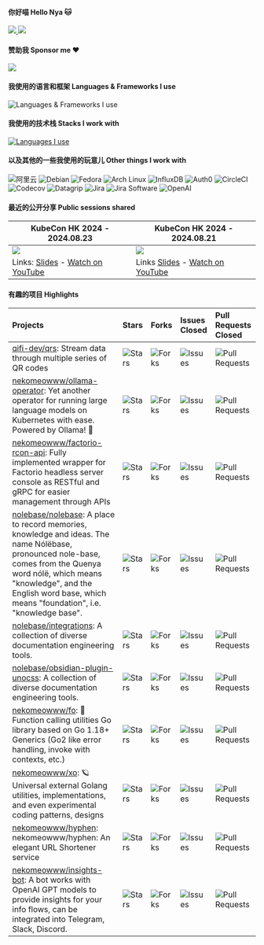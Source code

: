 #### 你好喵 Hello Nya 🐱

<a href="#stats" align="center">
  <picture>
    <source 
      srcset="https://github-readme-stats.vercel.app/api?username=nekomeowww&count_private=true&show_icons=true&include_all_commits=true&show_owner=true&theme=github_dark&hide_border=true&bg_color=00000000"
      media="(prefers-color-scheme: dark)"
    />
    <source
      srcset="https://github-readme-stats.vercel.app/api?username=nekomeowww&count_private=true&show_icons=true&include_all_commits=true&show_owner=true&theme=default&hide_border=true&bg_color=00000000"
      media="(prefers-color-scheme: light), (prefers-color-scheme: no-preference)"
    />
    <img src="https://github-readme-stats.vercel.app/api?username=nekomeowww&count_private=true&show_icons=true&include_all_commits=true&show_owner=true&theme=transparent" />
  </picture>
</a>

<a href="#stats" align="center">
  <picture>
    <source 
      srcset="https://github-readme-streak-stats.herokuapp.com?user=nekomeowww&theme=transparent&hide_border=true"
      media="(prefers-color-scheme: dark)"
    />
    <source
      srcset="https://github-readme-streak-stats.herokuapp.com?user=nekomeowww&theme=transparent&hide_border=true"
      media="(prefers-color-scheme: light), (prefers-color-scheme: no-preference)"
    />
    <img src="https://github-readme-streak-stats.herokuapp.com?user=nekomeowww&theme=transparent&hide_border=true" />
  </picture>
</a>

#### 赞助我 Sponsor me ❤️

[![](https://img.shields.io/badge/爱发电-赞助_Neko_Ayaka-blueviolet.svg?style=flat-square)](https://afdian.com/a/ayakaneko)

#### 我使用的语言和框架 Languages & Frameworks I use

![Languages & Frameworks I use](https://skillicons.dev/icons?i=go,wasm,ts,vue,vite,python,rust,md,pytorch,nuxtjs,tailwind,windicss,nestjs,prisma,graphql,rollupjs,js,lua,css,v,zig)

#### 我使用的技术栈 Stacks I work with

[![Languages I use](https://skillicons.dev/icons?i=postgres,mysql,sqlite,supabase,mongodb,redis,rabbitmq,elasticsearch,kafka,nginx,linux,nodejs,azure,aws,grafana,prometheus,sentry,docker,kubernetes,githubactions,git,github,gitlab,postman,figma,netlify,cloudflare,vscode,bash)](https://skillicons.dev)

#### 以及其他的一些我使用的玩意儿 Other things I work with

![阿里云](https://img.shields.io/badge/-阿里云-FF6A00?style=flat-square&logo=alibabacloud&logoColor=white)
![Debian](https://img.shields.io/badge/-Debian-A81D33?style=flat-square&logo=debian&logoColor=white)
![Fedora](https://img.shields.io/badge/-Fedora-51A2DA?style=flat-square&logo=fedora&logoColor=white)
![Arch Linux](https://img.shields.io/badge/-Arch_Linux-1793D1?style=flat-square&logo=archlinux&logoColor=white)
![InfluxDB](https://img.shields.io/badge/-InfluxDB-22ADF6?style=flat-square&logo=influxdb&logoColor=white")
![Auth0](https://img.shields.io/badge/-Auth0-EB5424?style=flat-square&logo=auth0&logoColor=white")
![CircleCI](https://img.shields.io/badge/-CircleCI-343434?style=flat-square&logo=circleci&logoColor=white)
![Codecov](https://img.shields.io/badge/-Codecov-F01F7A?style=flat-square&logo=codecov&logoColor=white)
![Datagrip](https://img.shields.io/badge/-DataGrip-000000?style=flat-square&logo=datagrip&logoColor=white)
![Jira](https://img.shields.io/badge/-Jira-0052CC?style=flat-square&logo=jira&logoColor=white)
![Jira Software](https://img.shields.io/badge/-Jira_Software-0052CC?style=flat-square&logo=jirasoftware&logoColor=white)
![OpenAI](https://img.shields.io/badge/-GPTs-412991?style=flat-square&logo=openai&logoColor=white")


#### 最近的公开分享 Public sessions shared

| KubeCon HK 2024 - 2024.08.23 | KubeCon HK 2024 - 2024.08.21 |
| --- | --- |
| ![](https://i.ytimg.com/vi/XWjZQfSXKDg/hq720.jpg) | ![](https://i.ytimg.com/vi/SlRMvDUY7lI/hq720.jpg) |
| Links: [Slides](https://talks.ayaka.io/nekoayaka/2024-08-23-kubecon-hk/) - [Watch on YouTube](https://www.youtube.com/watch?v=XWjZQfSXKDg) | Links [Slides](https://baizeai.github.io/talks/2024-08-21-kubecon-hk/) - [Watch on YouTube](https://www.youtube.com/watch?v=SlRMvDUY7lI) |

#### 有趣的项目 Highlights

|Projects|Stars|Forks|Issues Closed|Pull Requests Closed|
|:---|:---|:---|:---|:---|
|[qifi-dev/qrs](https://github.com/qifi-dev/qrs): Stream data through multiple series of QR codes |![Stars](https://img.shields.io/github/stars/qifi-dev/qrs?style=flat-square&labelColor=343b41)|![Forks](https://img.shields.io/github/forks/qifi-dev/qrs?style=flat-square&labelColor=343b41)|![Issues](https://img.shields.io/github/issues-closed/qifi-dev/qrs?style=flat-square&labelColor=343b41)|![Pull Requests](https://img.shields.io/github/issues-pr-closed/qifi-dev/qrs?style=flat-square&labelColor=343b41)|
|[nekomeowww/ollama-operator](https://github.com/nekomeowww/ollama-operator): Yet another operator for running large language models on Kubernetes with ease. Powered by Ollama! 🐫 |![Stars](https://img.shields.io/github/stars/nekomeowww/ollama-operator?style=flat-square&labelColor=343b41)|![Forks](https://img.shields.io/github/forks/nekomeowww/ollama-operator?style=flat-square&labelColor=343b41)|![Issues](https://img.shields.io/github/issues-closed/nekomeowww/ollama-operator?style=flat-square&labelColor=343b41)|![Pull Requests](https://img.shields.io/github/issues-pr-closed/nekomeowww/ollama-operator?style=flat-square&labelColor=343b41)|
|[nekomeowww/factorio-rcon-api](https://github.com/nekomeowww/factorio-rcon-api): Fully implemented wrapper for Factorio headless server console as RESTful and gRPC for easier management through APIs |![Stars](https://img.shields.io/github/stars/nekomeowww/factorio-rcon-api?style=flat-square&labelColor=343b41)|![Forks](https://img.shields.io/github/forks/nekomeowww/factorio-rcon-api?style=flat-square&labelColor=343b41)|![Issues](https://img.shields.io/github/issues-closed/nekomeowww/factorio-rcon-api?style=flat-square&labelColor=343b41)|![Pull Requests](https://img.shields.io/github/issues-pr-closed/nekomeowww/factorio-rcon-api?style=flat-square&labelColor=343b41)|
|[nolebase/nolebase](https://github.com/nolebase/nolebase): A place to record memories, knowledge and ideas. The name Nólëbase, pronounced nole-base, comes from the Quenya word nólë, which means "knowledge", and the English word base, which means "foundation", i.e. "knowledge base". |![Stars](https://img.shields.io/github/stars/nolebase/nolebase?style=flat-square&labelColor=343b41)|![Forks](https://img.shields.io/github/forks/nolebase/nolebase?style=flat-square&labelColor=343b41)|![Issues](https://img.shields.io/github/issues-closed/nolebase/nolebase?style=flat-square&labelColor=343b41)|![Pull Requests](https://img.shields.io/github/issues-pr-closed/nolebase/nolebase?style=flat-square&labelColor=343b41)|
|[nolebase/integrations](https://github.com/nolebase/integrations): A collection of diverse documentation engineering tools. |![Stars](https://img.shields.io/github/stars/nolebase/integrations?style=flat-square&labelColor=343b41)|![Forks](https://img.shields.io/github/forks/nolebase/integrations?style=flat-square&labelColor=343b41)|![Issues](https://img.shields.io/github/issues-closed/nolebase/integrations?style=flat-square&labelColor=343b41)|![Pull Requests](https://img.shields.io/github/issues-pr-closed/nolebase/integrations?style=flat-square&labelColor=343b41)|
|[nolebase/obsidian-plugin-unocss](https://github.com/nolebase/obsidian-plugin-unocss): A collection of diverse documentation engineering tools. |![Stars](https://img.shields.io/github/stars/nolebase/obsidian-plugin-unocss?style=flat-square&labelColor=343b41)|![Forks](https://img.shields.io/github/forks/nolebase/obsidian-plugin-unocss?style=flat-square&labelColor=343b41)|![Issues](https://img.shields.io/github/issues-closed/nolebase/obsidian-plugin-unocss?style=flat-square&labelColor=343b41)|![Pull Requests](https://img.shields.io/github/issues-pr-closed/nolebase/obsidian-plugin-unocss?style=flat-square&labelColor=343b41)|
|[nekomeowww/fo](https://github.com/nekomeowww/fo): 🎺 Function calling utilities Go library based on Go 1.18+ Generics (Go2 like error handling, invoke with contexts, etc.) |![Stars](https://img.shields.io/github/stars/nekomeowww/fo?style=flat-square&labelColor=343b41)|![Forks](https://img.shields.io/github/forks/nekomeowww/fo?style=flat-square&labelColor=343b41)|![Issues](https://img.shields.io/github/issues-closed/nekomeowww/fo?style=flat-square&labelColor=343b41)|![Pull Requests](https://img.shields.io/github/issues-pr-closed/nekomeowww/fo?style=flat-square&labelColor=343b41)|
|[nekomeowww/xo](https://github.com/nekomeowww/xo): 🪐 Universal external Golang utilities, implementations, and even experimental coding patterns, designs |![Stars](https://img.shields.io/github/stars/nekomeowww/xo?style=flat-square&labelColor=343b41)|![Forks](https://img.shields.io/github/forks/nekomeowww/xo?style=flat-square&labelColor=343b41)|![Issues](https://img.shields.io/github/issues-closed/nekomeowww/xo?style=flat-square&labelColor=343b41)|![Pull Requests](https://img.shields.io/github/issues-pr-closed/nekomeowww/xo?style=flat-square&labelColor=343b41)|
|[nekomeowww/hyphen](https://github.com/nekomeowww/hyphen): nekomeowww/hyphen: An elegant URL Shortener service |![Stars](https://img.shields.io/github/stars/nekomeowww/hyphen?style=flat-square&labelColor=343b41)|![Forks](https://img.shields.io/github/forks/nekomeowww/hyphen?style=flat-square&labelColor=343b41)|![Issues](https://img.shields.io/github/issues-closed/nekomeowww/hyphen?style=flat-square&labelColor=343b41)|![Pull Requests](https://img.shields.io/github/issues-pr-closed/nekomeowww/hyphen?style=flat-square&labelColor=343b41)|
|[nekomeowww/insights-bot](https://github.com/nekomeowww/insights-bot): A bot works with OpenAI GPT models to provide insights for your info flows, can be integrated into Telegram, Slack, Discord. |![Stars](https://img.shields.io/github/stars/nekomeowww/insights-bot?style=flat-square&labelColor=343b41)|![Forks](https://img.shields.io/github/forks/nekomeowww/insights-bot?style=flat-square&labelColor=343b41)|![Issues](https://img.shields.io/github/issues-closed/nekomeowww/insights-bot?style=flat-square&labelColor=343b41)|![Pull Requests](https://img.shields.io/github/issues-pr-closed/nekomeowww/insights-bot?style=flat-square&labelColor=343b41)|
